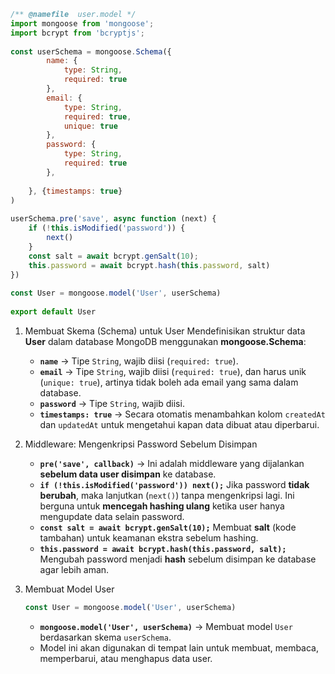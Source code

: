 ``` javascript
/** @namefile  user.model */
import mongoose from 'mongoose';  
import bcrypt from 'bcryptjs';  
  
const userSchema = mongoose.Schema({  
        name: {  
            type: String,  
            required: true  
        },  
        email: {  
            type: String,  
            required: true,  
            unique: true  
        },  
        password: {  
            type: String,  
            required: true  
        },  
  
    }, {timestamps: true}  
)  
  
userSchema.pre('save', async function (next) {  
    if (!this.isModified('password')) {  
        next()  
    }  
    const salt = await bcrypt.genSalt(10);  
    this.password = await bcrypt.hash(this.password, salt)  
})  
  
const User = mongoose.model('User', userSchema)  
  
export default User
```

1.  Membuat Skema (Schema) untuk User
	Mendefinisikan struktur data **User** dalam database MongoDB menggunakan **mongoose.Schema**:
	- **`name`** → Tipe `String`, wajib diisi (`required: true`).
	- **`email`** → Tipe `String`, wajib diisi (`required: true`), dan harus unik (`unique: true`), artinya tidak boleh ada email yang sama dalam database.
	- **`password`** → Tipe `String`, wajib diisi.
	- **`timestamps: true`** → Secara otomatis menambahkan kolom `createdAt` dan `updatedAt` untuk mengetahui kapan data dibuat atau diperbarui.
	
2. Middleware: Mengenkripsi Password Sebelum Disimpan
	- **`pre('save', callback)`** → Ini adalah middleware yang dijalankan **sebelum data user disimpan** ke database.
	-  **`if (!this.isModified('password')) next();`** Jika password **tidak berubah**, maka lanjutkan (`next()`) tanpa mengenkripsi lagi. Ini berguna untuk **mencegah hashing ulang** ketika user hanya mengupdate data selain password.
    - **`const salt = await bcrypt.genSalt(10);`** Membuat **salt** (kode tambahan) untuk keamanan ekstra sebelum hashing.
    - **`this.password = await bcrypt.hash(this.password, salt);`** Mengubah password menjadi **hash** sebelum disimpan ke database agar lebih aman.
    
3. Membuat Model User
	``` javascript
	const User = mongoose.model('User', userSchema)  
	```
	- **`mongoose.model('User', userSchema)`** → Membuat model `User` berdasarkan skema `userSchema`.
	- Model ini akan digunakan di tempat lain untuk membuat, membaca, memperbarui, atau menghapus data user.